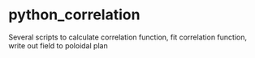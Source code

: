 python_correlation
==================

Several scripts to calculate correlation function, fit correlation function, write out field to poloidal plan
